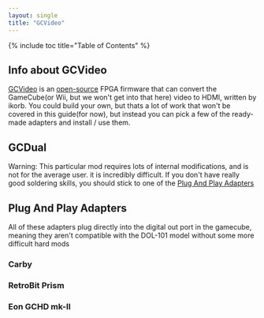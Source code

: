 ```yaml
---
layout: single
title: "GCVideo"
---
```


{% include toc title="Table of Contents" %}

## Info about GCVideo

[GCVideo](https://github.com/ikorb/gcvideo) is an [open-source](https://en.wikipedia.org/wiki/Open_source) FPGA firmware that can convert the GameCube(or Wii, but we won't get into that here) video to HDMI, written by ikorb. You could build your own, but thats a lot of work that won't be covered in this guide(for now), but instead you can pick a few of the ready-made adapters and install / use them.

## GCDual
Warning: This particular mod requires lots of internal modifications, and is not for the average user. it is incredibly difficult. If you don't have really good soldering skills, you should stick to one of the [Plug And Play Adapters](/gcvideo#plug-and-play-adapters)

## Plug And Play Adapters
All of these adapters plug directly into the digital out port in the gamecube, meaning they aren't compatible with the DOL-101 model without some more difficult hard mods

### Carby

### RetroBit Prism

### Eon GCHD mk-II